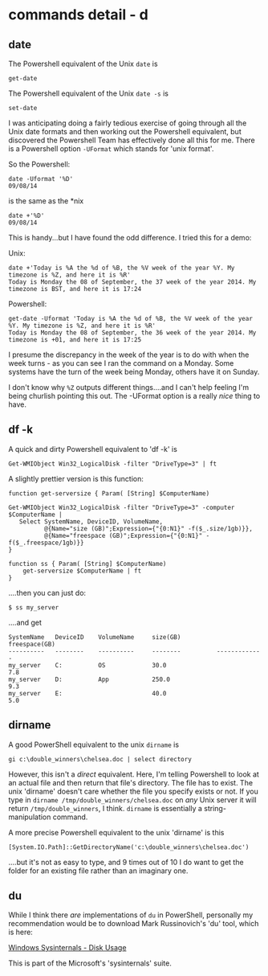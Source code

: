 # commands detail - d
## date

The Powershell equivalent of the Unix `date` is

````
get-date 
````

The Powershell equivalent of the Unix `date -s` is

````
set-date
````

I was anticipating doing a fairly tedious exercise of going through all the Unix date formats and then working out the Powershell equivalent, but discovered the Powershell Team has effectively done all this for me. There is a Powershell option  `-UFormat` which stands for 'unix format'. 

So the Powershell:

````
date -Uformat '%D'
09/08/14
````

is the same as the *nix

````
date +'%D'
09/08/14
````

This is handy...but I have found the odd difference. I tried this for a demo:

Unix:

````
date +'Today is %A the %d of %B, the %V week of the year %Y. My timezone is %Z, and here it is %R'
Today is Monday the 08 of September, the 37 week of the year 2014. My timezone is BST, and here it is 17:24
````

Powershell:

````
get-date -Uformat 'Today is %A the %d of %B, the %V week of the year %Y. My timezone is %Z, and here it is %R'
Today is Monday the 08 of September, the 36 week of the year 2014. My timezone is +01, and here it is 17:25
````

I presume the discrepancy in the week of the year is to do with when the week turns - as you can see I ran the command on a Monday. Some systems have the turn of the week being Monday, others have it on Sunday.

I don't know why `%Z` outputs different things....and I can't help feeling I'm being churlish pointing this out. The -UFormat option is a really <i>nice</i> thing to have.


## df -k
A quick and dirty Powershell equivalent to 'df -k' is

````
Get-WMIObject Win32_LogicalDisk -filter "DriveType=3" | ft
````

A slightly prettier version is this function:

````
function get-serversize { Param( [String] $ComputerName)

Get-WMIObject Win32_LogicalDisk -filter "DriveType=3" -computer $ComputerName | 
   Select SystemName, DeviceID, VolumeName,
          @{Name="size (GB)";Expression={"{0:N1}" -f($_.size/1gb)}},
          @{Name="freespace (GB)";Expression={"{0:N1}" -f($_.freespace/1gb)}} 
}

function ss { Param( [String] $ComputerName)
    get-serversize $ComputerName | ft
}

```` 

....then you can just do:

````
$ ss my_server 
````

....and get

````
SystemName   DeviceID    VolumeName     size(GB)          freespace(GB)
----------   --------    ----------     --------          -------------
my_server    C:          OS             30.0                        7.8
my_server    D:          App            250.0                       9.3
my_server    E:                         40.0                        5.0
````


## dirname

A good PowerShell equivalent to the unix `dirname` is 

````
gi c:\double_winners\chelsea.doc | select directory
````

However, this isn't a _direct_ equivalent. Here, I'm telling Powershell to look at an actual file and then return that file's directory. The file has to exist. The unix 'dirname' doesn't care whether the file you specify exists or not. If you type in `dirname /tmp/double_winners/chelsea.doc` on _any_ Unix server it will return `/tmp/double_winners`, I think. `dirname` is essentially a string-manipulation command. 

A more precise Powershell equivalent to the unix 'dirname' is this

````
[System.IO.Path]::GetDirectoryName('c:\double_winners\chelsea.doc')
````

....but it's not as easy to type, and 9 times out of 10 I do want to get the folder for an existing file rather than an imaginary one.

## du
While I think there _are_ implementations of `du` in PowerShell, personally my recommendation would be to download Mark Russinovich's 'du' tool, which is here:

<a href="http://technet.microsoft.com/en-us/sysinternals/bb896651.aspx">Windows Sysinternals - Disk Usage</a>

This is part of the Microsoft's 'sysinternals' suite.

